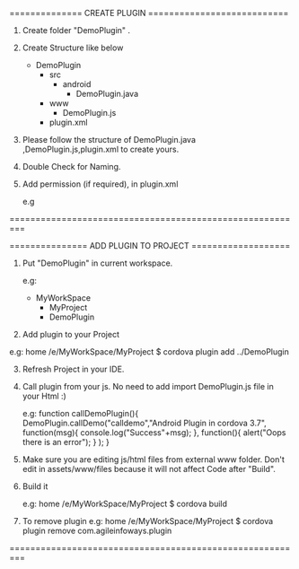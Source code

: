 ==============  CREATE PLUGIN ===========================

1) Create folder "DemoPlugin" .

2) Create Structure like below

      - DemoPlugin
         - src
             - android
                 - DemoPlugin.java
         - www
             - DemoPlugin.js
         - plugin.xml

3) Please follow the structure of DemoPlugin.java ,DemoPlugin.js,plugin.xml to create yours.

4) Double Check for Naming.
                
5) Add permission (if required), in plugin.xml
   
    e.g
    <config-file target="AndroidManifest.xml" parent="/*">
            <uses-permission android:name="android.permission.ACCESS_NETWORK_STATE" />
    </config-file>

=========================================================

=============== ADD PLUGIN TO PROJECT ===================

1) Put "DemoPlugin" in current workspace.
  
   e.g:
    - MyWorkSpace
       - MyProject
       - DemoPlugin

2) Add plugin to your Project

  e.g:
  home /e/MyWorkSpace/MyProject
  $ cordova plugin add ../DemoPlugin


3) Refresh Project in your IDE.

4) Call plugin from your js. No need to add import DemoPlugin.js file in your Html :)

   e.g:
    function callDemoPlugin(){
	DemoPlugin.callDemo("calldemo","Android Plugin in cordova 3.7",
			function(msg){
		console.log("Success"+msg);
		},
		function(){
			alert("Oops there is an error"); 
			}
		);
      }


5) Make sure you are editing js/html files from external www folder. Don't edit in assets/www/files because it will not affect Code after "Build".
     
6) Build it

   e.g:
  home /e/MyWorkSpace/MyProject
  $ cordova build

7) To remove plugin
  e.g:
  home /e/MyWorkSpace/MyProject
  $ cordova plugin remove com.agileinfoways.plugin

=========================================================

